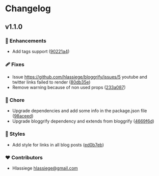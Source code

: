 # Changelog


## v1.1.0


### 🚀 Enhancements

- Add tags support ([90221a4](https://github.com/hlassiege/bloggrify-mistral/commit/90221a4))

### 🩹 Fixes

- Issue https://github.com/hlassiege/bloggrify/issues/5 youtube and twitter links failed to render ([80db35e](https://github.com/hlassiege/bloggrify-mistral/commit/80db35e))
- Remove warning because of non used props ([233a087](https://github.com/hlassiege/bloggrify-mistral/commit/233a087))

### 🏡 Chore

- Upgrade dependencies and add some info in the package.json file ([98aceed](https://github.com/hlassiege/bloggrify-mistral/commit/98aceed))
- Upgrade bloggrify dependency and extends from bloggrify ([4669f6d](https://github.com/hlassiege/bloggrify-mistral/commit/4669f6d))

### 🎨 Styles

- Add style for links in all blog posts ([ed0b7eb](https://github.com/hlassiege/bloggrify-mistral/commit/ed0b7eb))

### ❤️ Contributors

- Hlassiege <hlassiege@gmail.com>

